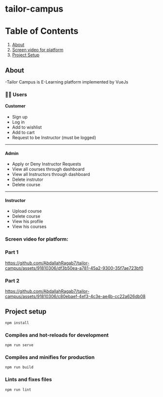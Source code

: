 # tailor-campus

# Table of Contents

1. [About](#about)
2. [Screen video for platform](#screen-recorder)
3. [Project Setup](#project-setup)

## About <a name = "about"></a>
-Tailor Campus is E-Learning platform implemented by VueJs

### 🙍‍♂️ Users 

#### Customer 
- Sign up 
- Log in
- Add to wishlist
- Add to cart 
- Request to be Instructor (must be logged)
<hr>

#### Admin
- Apply or Deny Instructor Requests
- View all courses through dashboard
- View all Instructors through dashboard
- Delete instrutor
- Delete course
<hr>

#### Instructor 
- Upload course
- Delete course 
- View his profile
- View his courses





### Screen video for platform: <a name = "screen-recorder"></a>

<h3 align='left'>Part 1</h3>


https://github.com/AbdallahRagab7/tailor-campus/assets/91810306/df3b50ea-a781-45a2-9300-35f7ae723bf0




<h3 align='left'>Part 2</h3>



https://github.com/AbdallahRagab7/tailor-campus/assets/91810306/c80ebaef-4ef3-4c3e-ae4b-cc22a626db08




## Project setup <a name ="project-setup"></a>

```
npm install
```

### Compiles and hot-reloads for development

```
npm run serve
```

### Compiles and minifies for production

```
npm run build
```

### Lints and fixes files

```
npm run lint
```

